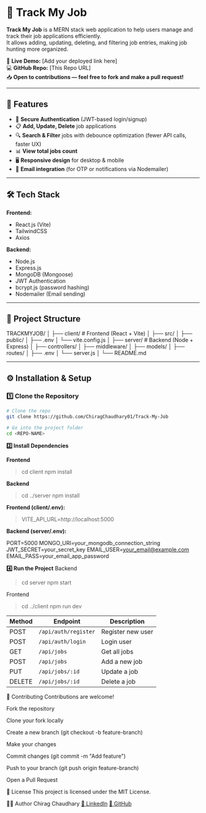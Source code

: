 # 📌 Track My Job

**Track My Job** is a MERN stack web application to help users manage and track their job applications efficiently.  
It allows adding, updating, deleting, and filtering job entries, making job hunting more organized.

🔗 **Live Demo:** [Add your deployed link here]  
💻 **GitHub Repo:** [This Repo URL]  
📥 **Open to contributions — feel free to fork and make a pull request!**

---

## 🚀 Features

- 🔐 **Secure Authentication** (JWT-based login/signup)
- 📋 **Add, Update, Delete** job applications
- 🔍 **Search & Filter** jobs with debounce optimization (fewer API calls, faster UX)
- 📊 **View total jobs count**
- 🖥 **Responsive design** for desktop & mobile
- 📧 **Email integration** (for OTP or notifications via Nodemailer)

---

## 🛠 Tech Stack

**Frontend:**

- React.js (Vite)
- TailwindCSS
- Axios

**Backend:**

- Node.js
- Express.js
- MongoDB (Mongoose)
- JWT Authentication
- bcrypt.js (password hashing)
- Nodemailer (Email sending)

---

## 📂 Project Structure

TRACKMYJOB/
│
├── client/ # Frontend (React + Vite)
│ ├── src/
│ ├── public/
│ ├── .env
│ └── vite.config.js
│
├── server/ # Backend (Node + Express)
│ ├── controllers/
│ ├── middleware/
│ ├── models/
│ ├── routes/
│ ├── .env
│ └── server.js
│
└── README.md

---

## ⚙️ Installation & Setup

### 1️⃣ Clone the Repository

```bash
# Clone the repo
git clone https://github.com/ChiragChaudhary01/Track-My-Job

# Go into the project folder
cd <REPO-NAME>
```

**2️⃣ Install Dependencies**

**Frontend**

> cd client
> npm install

**Backend**

> cd ../server
> npm install

**Frontend (client/.env):**

> VITE_API_URL=http://localhost:5000

**Backend (server/.env):**

PORT=5000
MONGO_URI=your_mongodb_connection_string
JWT_SECRET=your_secret_key
EMAIL_USER=your_email@example.com
EMAIL_PASS=your_email_app_password

**4️⃣ Run the Project**
Backend

> cd server
> npm start

Frontend

> cd ../client
> npm run dev

| Method | Endpoint             | Description       |
| ------ | -------------------- | ----------------- |
| POST   | `/api/auth/register` | Register new user |
| POST   | `/api/auth/login`    | Login user        |
| GET    | `/api/jobs`          | Get all jobs      |
| POST   | `/api/jobs`          | Add a new job     |
| PUT    | `/api/jobs/:id`      | Update a job      |
| DELETE | `/api/jobs/:id`      | Delete a job      |

🤝 Contributing
Contributions are welcome!

Fork the repository

Clone your fork locally

Create a new branch (git checkout -b feature-branch)

Make your changes

Commit changes (git commit -m "Add feature")

Push to your branch (git push origin feature-branch)

Open a Pull Request

📜 License
This project is licensed under the MIT License.

🙋‍♂️ Author
Chirag Chaudhary
[💼 LinkedIn](https://example.com)
[🐙 GitHub](https://github.com/ChiragChaudhary01)
